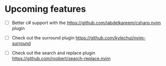 # Upcoming features
- [ ] Better c# support with the https://github.com/iabdelkareem/csharp.nvim plugin
- [ ] Check out the surround plugin https://github.com/kylechui/nvim-surround
- [ ] Check out the search and replace plugin https://github.com/roobert/search-replace.nvim 
 
